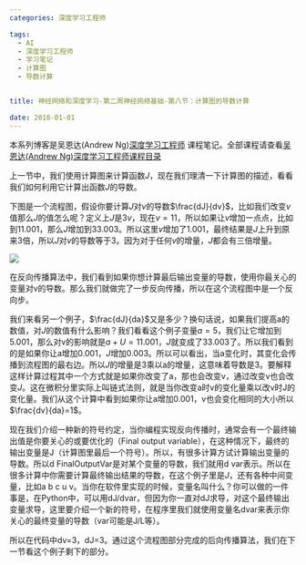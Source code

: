 ```yaml
---
categories: 深度学习工程师

tags: 
  - AI
  - 深度学习工程师
  - 学习笔记
  - 计算图
  - 导数计算


title: 神经网络和深度学习-第二周神经网络基础-第八节：计算图的导数计算

date: 2018-01-01
---
```


本系列博客是吴恩达(Andrew Ng)[深度学习工程师](http://mooc.study.163.com/smartSpec/detail/1001319001.htm) 课程笔记。全部课程请查看[吴恩达(Andrew Ng)深度学习工程师课程目录](http://blog.geekidentity.com/deeplearning_specialization/catalogues/)

 上一节中，我们使用计算图来计算函数$J$，现在我们理清一下计算图的描述，看看我们如何利用它计算出函数$J$的导数。

下图是一个流程图，假设你要计算$J$对$v$的导数$\frac{dJ}{dv}$，比如我们改变$v$值那么$J$的值怎么呢？定义上$J$是$3v$，现在$v=11$，所以如果让$v$增加一点点，比如到11.001，那么$J$增加到33.003。所以这里$v$增加了1.001，最终结果是$J$上升到原来3倍，所以$J$对$v$的导数等于3。因为对于任何$v$的增量，$J$都会有三倍增量。

![](http://blog.geekidentity.com/images/deeplearning_specialization/neural-networks-deep-learning/week2/8_derivatives-with-a-computation-graph/computing-derivatives.png)

在反向传播算法中，我们看到如果你想计算最后输出变量的导数，使用你最关心的变量对v的导数。那么我们就做完了一步反向传播，所以在这个流程图中是一个反向步。

我们来看另一个例子，$\frac{dJ}{da}$又是多少？换句话说，如果我们提高a的数值，对$J$的数值有什么影响？我们看看这个例子变量$a=5$，我们让它增加到5.001，那么对v的影响就是$a+U=11.001$，$J$就变成了33.003了。所以我们看到的是如果你让a增加0.001，$J$增加0.003。所以可以看出，当a变化时，其变化会传播到流程图的最右边。所以$J$的增量是3乘以a的增量，这意味着导数是3。要解释这样计算过程其中一个方式就是如果你改变了a，那也会改变v，通过改变v也会改变$J$。这在微积分里实际上叫链式法则，就是当你改变a时v的变化量乘以改v时J的变化量。我们从这个计算中看到如果你让a增加0.001，v也会变化相同的大小所以$\frac{dv}{da}=1$。

现在我们介绍一种新的符号约定，当你编程实现反向传播时，通常会有一个最终输出值是你要关心的或要优化的（Final output variable），在这种情况下，最终的输出变量是J（计算图里最后一个符号）。所以，有很多计算方试计算输出变量的导数。所以d FinalOutputVar是对某个变量的导数，我们就用d var表示。所以在很多计算中你需要计算最终输出结果的导数，在这个例子里是$J$，还有各种中间变量，比如a b c u v。当你在软件里实现的时候，变量名叫什么？你可以做的一件事是，在Python中，可以用dJ/dvar，但因为你一直对dJ求导，对这个最终输出变量求导，这里要介绍一个新的符号，在程序里我们就使用变量名dvar来表示你关心的最终变量的导数（var可能是J/L等）。

所以在代码中dv=3，dJ=3。通过这个流程图部分完成的后向传播算法，我们在下一节看这个例子剩下的部分。

